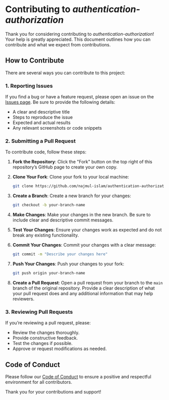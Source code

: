 
# Contributing to *authentication-authorization*

Thank you for considering contributing to *authentication-authorization*! Your help is greatly appreciated. This document outlines how you can contribute and what we expect from contributions.

## How to Contribute

There are several ways you can contribute to this project:

### 1. Reporting Issues

If you find a bug or have a feature request, please open an issue on the [Issues page](https://github.com/najmul-islam/authentication-authorization/issues). Be sure to provide the following details:

- A clear and descriptive title
- Steps to reproduce the issue
- Expected and actual results
- Any relevant screenshots or code snippets

### 2. Submitting a Pull Request

To contribute code, follow these steps:

1. **Fork the Repository**: Click the "Fork" button on the top right of this repository’s GitHub page to create your own copy.

2. **Clone Your Fork**: Clone your fork to your local machine:
   ```bash
   git clone https://github.com/najmul-islam/authentication-authorization
   ```
   
3. **Create a Branch**: Create a new branch for your changes:
   ```bash
   git checkout -b your-branch-name
   ```

4. **Make Changes**: Make your changes in the new branch. Be sure to include clear and descriptive commit messages.

5. **Test Your Changes**: Ensure your changes work as expected and do not break any existing functionality.

6. **Commit Your Changes**: Commit your changes with a clear message:
   ```bash
   git commit -m "Describe your changes here"
   ```

7. **Push Your Changes**: Push your changes to your fork:
   ```bash
   git push origin your-branch-name
   ```

8. **Create a Pull Request**: Open a pull request from your branch to the `main` branch of the original repository. Provide a clear description of what your pull request does and any additional information that may help reviewers.

### 3. Reviewing Pull Requests

If you’re reviewing a pull request, please:

- Review the changes thoroughly.
- Provide constructive feedback.
- Test the changes if possible.
- Approve or request modifications as needed.

## Code of Conduct

Please follow our [Code of Conduct](https://github.com/najmul-islam/authentication-authorization/blob/main/CODE_OF_CONDUCT.md) to ensure a positive and respectful environment for all contributors.

Thank you for your contributions and support!
